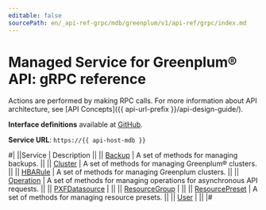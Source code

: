 ```yaml
---
editable: false
sourcePath: en/_api-ref-grpc/mdb/greenplum/v1/api-ref/grpc/index.md
---
```


# Managed Service for Greenplum® API: gRPC reference

Actions are performed by making RPC calls. For more information about API architecture, see [API Concepts]({{ api-url-prefix }}/api-design-guide/).

**Interface definitions** available at [GitHub](https://github.com/yandex-cloud/cloudapi/tree/master/yandex/cloud/mdb/greenplum/v1).

**Service URL**: `https://{{ api-host-mdb }}`

#|
||Service | Description ||
|| [Backup](Backup/index.md) | A set of methods for managing backups. ||
|| [Cluster](Cluster/index.md) | A set of methods for managing Greenplum® clusters. ||
|| [HBARule](HBARule/index.md) | A set of methods for managing Greenplum clusters. ||
|| [Operation](Operation/index.md) | A set of methods for managing operations for asynchronous API requests. ||
|| [PXFDatasource](PXFDatasource/index.md) |  ||
|| [ResourceGroup](ResourceGroup/index.md) |  ||
|| [ResourcePreset](ResourcePreset/index.md) | A set of methods for managing resource presets. ||
|| [User](User/index.md) |  ||
|#